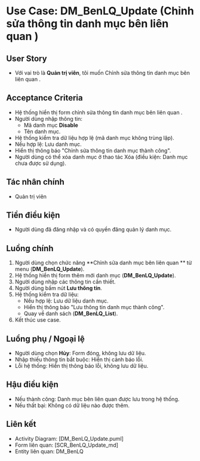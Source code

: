 # Use Case: DM_BenLQ_Update (Chỉnh sửa thông tin danh mục bên liên quan )

## User Story
- Với vai trò là **Quản trị viên**, tôi muốn Chỉnh sửa thông tin danh mục bên liên quan .

## Acceptance Criteria
- Hệ thống hiển thị form chỉnh sửa thông tin danh mục bên liên quan .
- Người dùng nhập thông tin: 
   - Mã danh mục **Disable**
   - Tên danh mục. 
- Hệ thống kiểm tra dữ liệu hợp lệ (mã danh mục không trùng lặp).
- Nếu hợp lệ: Lưu danh mục.
- Hiển thị thông báo "Chỉnh sửa thông tin danh mục thành công".
- Người dùng có thể xóa danh mục ở thao tác Xóa (điều kiện: Danh mục chưa được sử dụng).

## Tác nhân chính
- Quản trị viên

## Tiền điều kiện
- Người dùng đã đăng nhập và có quyền đăng quản lý danh mục.

## Luồng chính
1. Người dùng chọn chức năng **Chỉnh sửa danh mục bên liên quan ** từ menu (**DM_BenLQ_Update**).
2. Hệ thống hiển thị form thêm mới danh mục (**DM_BenLQ_Update**).
3. Người dùng nhập các thông tin cần thiết.
4. Người dùng bấm nút **Lưu thông tin**.
5. Hệ thống kiểm tra dữ liệu:
   - Nếu hợp lệ: Lưu dữ liệu danh mục.
   - Hiển thị thông báo "Lưu thông tin danh mục thành công".
   - Quay về danh sách (**DM_BenLQ_List**).
6. Kết thúc use case.

## Luồng phụ / Ngoại lệ
- Người dùng chọn **Hủy**: Form đóng, không lưu dữ liệu.
- Nhập thiếu thông tin bắt buộc: Hiển thị cảnh báo lỗi.
- Lỗi hệ thống: Hiển thị thông báo lỗi, không lưu dữ liệu.

## Hậu điều kiện
- Nếu thành công: Danh mục bên liên quan  được lưu trong hệ thống.
- Nếu thất bại: Không có dữ liệu nào được thêm.

## Liên kết
- Activity Diagram: [DM_BenLQ_Update.puml]
- Form liên quan: [SCR_BenLQ_Update_md]
- Entity liên quan: DM_BenLQ
